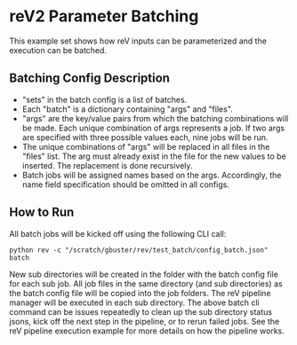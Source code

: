 # reV2 Parameter Batching
This example set shows how reV inputs can be parameterized and the execution can be batched. 

## Batching Config Description
 - "sets" in the batch config is a list of batches.
 - Each "batch" is a dictionary containing "args" and "files".
 - "args" are the key/value pairs from which the batching combinations will be made. Each unique combination of args represents a job. If two args are specified with three possible values each, nine jobs will be run. 
 - The unique combinations of "args" will be replaced in all files in the "files" list. The arg must already exist in the file for the new values to be inserted. The replacement is done recursively. 
 - Batch jobs will be assigned names based on the args. Accordingly, the name field specification should be omitted in all configs. 

## How to Run
All batch jobs will be kicked off using the following CLI call:

`python rev -c "/scratch/gbuster/rev/test_batch/config_batch.json" batch`

New sub directories will be created in the folder with the batch config file for each sub job. 
All job files in the same directory (and sub directories) as the batch config file will be copied into the job folders. 
The reV pipeline manager will be executed in each sub directory. 
The above batch cli command can be issues repeatedly to clean up the sub directory status jsons, kick off the next step in the pipeline, or to rerun failed jobs. 
See the reV pipeline execution example for more details on how the pipeline works. 